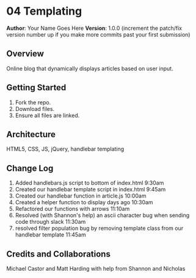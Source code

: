 # 04 Templating

**Author**: Your Name Goes Here
**Version**: 1.0.0 (increment the patch/fix version number up if you make more commits past your first submission)

## Overview
Online blog that dynamically displays articles based on user input.

## Getting Started
1. Fork the repo.
2. Download files.
3. Ensure all files are linked.

## Architecture
HTML5, CSS, JS, jQuery, handlebar templating

## Change Log
1. Added handlebars.js script to bottom of index.html 9:30am
2. Created our handlebar template script in index.html 9:45am
3. Created our handlebar function in article.js 10:00am
4. Created a helper function to display days ago 10:30am
5. Refactored our functions with arrows 11:10am
6. Resolved (with Shannon's help) an ascii character bug when sending code through slack 11:30am
7. resolved filter population bug by removing template class from our handlebar template 11:45am

## Credits and Collaborations
Michael Castor and Matt Harding
with help from Shannon and Nicholas